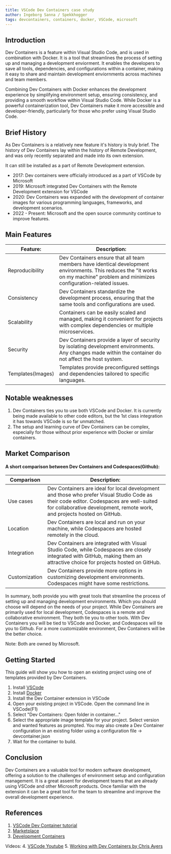 ```yaml
---
title: VSCode Dev Containers case study
author: Ingeborg Sanna / Spekkhogger
tags: devcontainers, containers, docker, VSCode, microsoft
---
```


## Introduction
Dev Containers is a feature within Visual Studio Code, and is used in combination with Docker. It is a tool that streamlines the process of setting up and managing a development enviorment. It enables the developers to save all tools, dependencies, and configurations within a container, making it easy to share and maintain development enviornments across machines and team members.

Combining Dev Containers with Docker enhances the development experience by simplifying environment setup, ensuring consistency, and providing a smooth workflow within Visual Studio Code. While Docker is a powerful containerization tool, Dev Containers make it more accessible and developer-friendly, particularly for those who prefer using Visual Studio Code.

## Brief History
As Dev Containers is a relatively new feature it's history is truly brief. The history of Dev Containers lay within the history of Remote Development, and was only recently separated and made into its own extension. 

It can still be installed as a part of Remote Development extension.

- 2017: Dev containers were officially introduced as a part of VSCode by Microsoft
- 2019: Microsoft integrated Dev Containers with the Remote Development extension for VSCode
- 2020: Dev Containers was expanded with the development of container images for various programming languages, frameworks, and development scenarios.
- 2022 - Present: Microsoft and the open source community continue to improve features.

## Main Features
| Feature:          | Description:                                                                                                                                                                       |
|---|---|
| Reproducibility   | Dev Containers ensure that all team members have identical development environments. This reduces the "it works on my machine" problem and minimizes configuration-related issues. |
| Consistency       | Dev Containers standardize the development process, ensuring that the same tools and configurations are used.                                                                      |
| Scalability       | Containers can be easily scaled and managed, making it convenient for projects with complex dependencies or multiple microservices.                                                |
| Security          | Dev Containers provide a layer of security by isolating development environments. Any changes made within the container do not affect the host system.                             |
| Templates(Images) | Templates provide preconfigured settings and dependencies tailored to specific languages.     

## Notable weaknesses
1. Dev Containers ties you to use both VSCode and Docker. It is currently being made available to other code editors, but the 1st class integration it has towards VSCode is so far unmatched. 
2. The setup and learning curve of Dev Containers can be complex, especially for those without prior experience with Docker or similar containers. 


## Market Comparison
#### A short comparison between Dev Containers and Codespaces(Github): 
| Comparison | Description: |
|---|---|
| Use cases | Dev Containers are ideal for local development and those who prefer Visual Studio Code as their code editor. Codespaces are well-suited for collaborative development, remote work, and projects hosted on GitHub. |
| Location | Dev Containers are local and run on your machine, while Codespaces are hosted remotely in the cloud. |
| Integration | Dev Containers are integrated with Visual Studio Code, while Codespaces are closely integrated with GitHub, making them an attractive choice for projects hosted on GitHub. |
| Customization | Dev Containers provide more options in customizing development environments. Codespaces might have some restrictions. |

In summary, both provide you with great tools that streamline the process of setting up and managing development environments. Which you should choose will depend on the needs of your project. While Dev Containers are primarily used for local development, Codespaces is a remote and collaborative environment. They both tie you to other tools. With Dev Containers you will be tied to VSCode and Docker, and Codespaces will tie you to Github. For a more customizable environment, Dev Containers will be the better choice. 

Note: Both are owned by Microsoft. 

## Getting Started
This guide will show you how to open an existing project using one of templates provided by Dev Containers. 

1. Install [VSCode](https://code.visualstudio.com/)
2. Install [Docker](https://docs.docker.com/)
3. Install the Dev Container extension in VSCode
4. Open your existing project in VSCode. Open the command line in VSCode(F1)
5. Select "Dev Containers: Open folder in container..." 
6. Select the appropriate image template for your project. Select version and wanted features as prompted. 
    You may also create a Dev Container configuration in an existing folder using a configuration file -> devcontainer.json
7. Wait for the container to build. 


## Conclusion
Dev Containers are a valuable tool for modern software development, offering a solution to the challenges of environment setup and configuration management. It is a great assent for development teams that are already using VSCode and other Microsoft products. Once familiar with the extension it can be a great tool for the team to streamline and improve the overall development experience.

## References
1. [VSCode Dev Container tutorial](https://code.visualstudio.com/docs/devcontainers/tutorial)
2. [Marketplace](https://marketplace.visualstudio.com/items?itemName=ms-vscode-remote.remote-containers&ssr=false#overview)
3. [Development Containers](https://containers.dev/)

Videos: 
4. [VSCode Youtube](https://www.youtube.com/watch?v=b1RavPr_878&ab_channel=VisualStudioCode)
5. [Working with Dev Containers by Chris Ayers](https://www.youtube.com/watch?v=HV7LJ_LUZ5A&t=1129s&ab_channel=Devoxx)